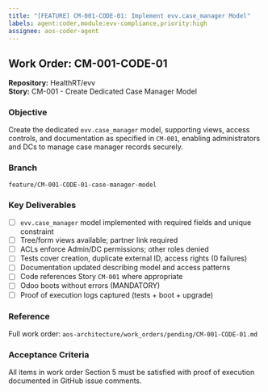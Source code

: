 ```yaml
---
title: "[FEATURE] CM-001-CODE-01: Implement evv.case_manager Model"
labels: agent:coder,module:evv-compliance,priority:high
assignee: aos-coder-agent
---
```


## Work Order: CM-001-CODE-01

**Repository:** HealthRT/evv  
**Story:** CM-001 - Create Dedicated Case Manager Model

### Objective
Create the dedicated `evv.case_manager` model, supporting views, access controls, and documentation as specified in `CM-001`, enabling administrators and DCs to manage case manager records securely.

### Branch
`feature/CM-001-CODE-01-case-manager-model`

### Key Deliverables
- [ ] `evv.case_manager` model implemented with required fields and unique constraint
- [ ] Tree/form views available; partner link required
- [ ] ACLs enforce Admin/DC permissions; other roles denied
- [ ] Tests cover creation, duplicate external ID, access rights (0 failures)
- [ ] Documentation updated describing model and access patterns
- [ ] Code references Story `CM-001` where appropriate
- [ ] Odoo boots without errors (MANDATORY)
- [ ] Proof of execution logs captured (tests + boot + upgrade)

### Reference
Full work order: `aos-architecture/work_orders/pending/CM-001-CODE-01.md`

### Acceptance Criteria
All items in work order Section 5 must be satisfied with proof of execution documented in GitHub issue comments.
